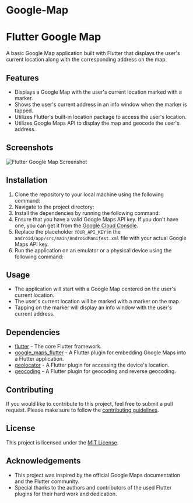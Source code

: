 # Google-Map
# Flutter Google Map

A basic Google Map application built with Flutter that displays the user's current location along with the corresponding address on the map.

## Features

- Displays a Google Map with the user's current location marked with a marker.
- Shows the user's current address in an info window when the marker is tapped.
- Utilizes Flutter's built-in location package to access the user's location.
- Utilizes Google Maps API to display the map and geocode the user's address.

## Screenshots

![Flutter Google Map Screenshot](screenshot.png)

## Installation

1. Clone the repository to your local machine using the following command:
2. Navigate to the project directory:
3. Install the dependencies by running the following command:
4. Ensure that you have a valid Google Maps API key. If you don't have one, you can get it from the [Google Cloud Console](https://console.cloud.google.com/).
5. Replace the placeholder `YOUR_API_KEY` in the `android/app/src/main/AndroidManifest.xml` file with your actual Google Maps API key.
6. Run the application on an emulator or a physical device using the following command:


## Usage

- The application will start with a Google Map centered on the user's current location.
- The user's current location will be marked with a marker on the map.
- Tapping on the marker will display an info window with the user's current address.

## Dependencies

- [flutter](https://pub.dev/packages/flutter) - The core Flutter framework.
- [google_maps_flutter](https://pub.dev/packages/google_maps_flutter) - A Flutter plugin for embedding Google Maps into a Flutter application.
- [geolocator](https://pub.dev/packages/geolocator) - A Flutter plugin for accessing the device's location.
- [geocoding](https://pub.dev/packages/geocoding) - A Flutter plugin for geocoding and reverse geocoding.

## Contributing

If you would like to contribute to this project, feel free to submit a pull request. Please make sure to follow the [contributing guidelines](CONTRIBUTING.md).

## License

This project is licensed under the [MIT License](LICENSE).

## Acknowledgements

- This project was inspired by the official Google Maps documentation and the Flutter community.
- Special thanks to the authors and contributors of the used Flutter plugins for their hard work and dedication.

